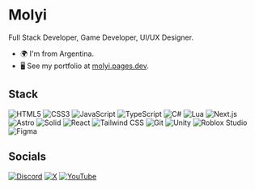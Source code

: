 # Molyi
Full Stack Developer, Game Developer, UI/UX Designer.

*   🌍  I'm from Argentina.
*   🖥️  See my portfolio at [molyi.pages.dev](http://molyi.pages.dev).

## Stack
![HTML5](https://img.shields.io/badge/html5-%23E34F26.svg?style=for-the-badge&logo=html5&logoColor=white)
![CSS3](https://img.shields.io/badge/css3-%231572B6.svg?style=for-the-badge&logo=css3&logoColor=white)
![JavaScript](https://img.shields.io/badge/javascript-%23F7DF1E.svg?style=for-the-badge&logo=javascript&logoColor=black)
![TypeScript](https://img.shields.io/badge/typescript-%23007ACC.svg?style=for-the-badge&logo=typescript&logoColor=white)
![C#](https://img.shields.io/badge/c%23-%23239120.svg?style=for-the-badge&logo=csharp&logoColor=white)
![Lua](https://img.shields.io/badge/lua-%232C2D72.svg?style=for-the-badge&logo=lua&logoColor=white)
![Next.js](https://img.shields.io/badge/next.js-%23000000.svg?style=for-the-badge&logo=nextdotjs&logoColor=white)
![Astro](https://img.shields.io/badge/astro-%232C2052.svg?style=for-the-badge&logo=astro&logoColor=white)
![Solid](https://img.shields.io/badge/Solid-2C4F7C?logo=solid&logoColor=fff&style=for-the-badge)
![React](https://img.shields.io/badge/react-%2361DAFB.svg?style=for-the-badge&logo=react&logoColor=black)
![Tailwind CSS](https://img.shields.io/badge/Tailwind%20CSS-06B6D4?logo=tailwindcss&logoColor=fff&style=for-the-badge)
![Git](https://img.shields.io/badge/git-%23F05032.svg?style=for-the-badge&logo=git&logoColor=white)
![Unity](https://img.shields.io/badge/Unity-FFF?logo=unity&logoColor=000&style=for-the-badge)
![Roblox Studio](https://img.shields.io/badge/Roblox%20Studio-00A2FF?logo=robloxstudio&logoColor=fff&style=for-the-badge)
![Figma](https://img.shields.io/badge/figma-%23F24E1E.svg?style=for-the-badge&logo=figma&logoColor=white)

## Socials
[![Discord](https://img.shields.io/badge/Discord-%237289DA.svg?logo=discord&logoColor=white)](https://discord.gg/https://discord.gg/tpm6wQEjq8)
[![X](https://img.shields.io/badge/X-black.svg?logo=X&logoColor=white)](https://x.com/@MolyiEZ)
[![YouTube](https://img.shields.io/badge/YouTube-%23FF0000.svg?logo=YouTube&logoColor=white)](https://youtube.com/@@molyi4330)



